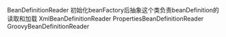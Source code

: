 BeanDefinitionReader 初始化beanFactory后抽象这个类负责beanDefinition的读取和加载
    XmlBeanDefinitionReader
    PropertiesBeanDefinitionReader
    GroovyBeanDefinitionReader
    